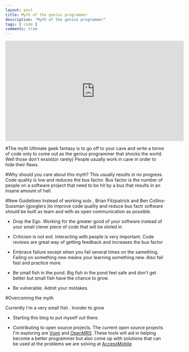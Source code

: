 ```yaml
---
layout: post
title: Myth of the genius programmer
description: "Myth of the genius programmer"
tags: [ code ]
comments: true
---
```

<iframe width="560" height="315" src="https://www.youtube.com/watch?v=0SARbwvhupQ" frameborder="0" allowfullscreen="allowfullscreen"> </iframe>

#The myth
Ultimate geek fantasy is to go off to your cave and write a tonne of code only to come out as the genius programmer that shocks the world. Well those don't exsist(or rarely) People usually work in cave in order to hide their flaws.

#Why should you care about this myth?
This usually results in no progress. Code quality is low and reduces the bus factor. Bus factor is the number of people on a software project that need to be hit by a bus that results in an insane amount of hell.

#New Guidelines
Instead of working solo ,  Brian Fitzpatrick and Ben Collins-Sussman (googlers )to improve code quality and reduce bus factr software should be built as team and with as open communication as possible.

* Drop the Ego. Working for the greater good of your software instead of your small clever piece of code that will be sloted in

* Criticism is not evil. Interacting with people is very important. Code reviews are great way of getting feedback and increases the bus factor

* Embrace failure except when you fail several times on the samething. Failing on something new means your learning something new. Also fail fast and practice more.

* Be small fish in the pond. Big fish in the pond feel safe and don't get better but small fish have the chance to grow.

* Be vulnerable. Admit your mistakes.

#Overcoming the myth

Currently I'm a very small fish . Inorder to grow 

* Starting this blog to put myself out there.

* Contributing to open source projects. The current open source projects I'm exploring are [Vumi](https://github.com/praekelt/vumi) and [OpenMRS](https://github.com/openmrs/openmrs-core) .These tools will aid in helping become a better programmer but also come up with solutions that can be used at the problems we are solving at [AccessMobile]()





